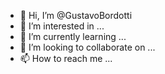 - 👋 Hi, I’m @GustavoBordotti
- 👀 I’m interested in ...
- 🌱 I’m currently learning ...
- 💞️ I’m looking to collaborate on ...
- 📫 How to reach me ...

<!---
GustavoBordotti/GustavoBordotti is a ✨ special ✨ repository because its `README.md` (this file) appears on your GitHub profile.
You can click the Preview link to take a look at your changes.
--->
